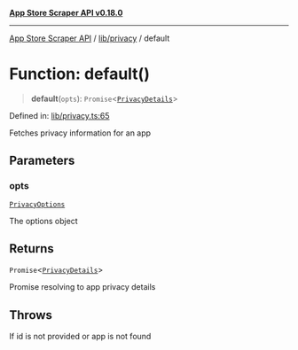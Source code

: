 [**App Store Scraper API v0.18.0**](../../../README.md)

***

[App Store Scraper API](../../../modules.md) / [lib/privacy](../README.md) / default

# Function: default()

> **default**(`opts`): `Promise`\<[`PrivacyDetails`](../interfaces/PrivacyDetails.md)\>

Defined in: [lib/privacy.ts:65](https://github.com/facundoolano/app-store-scraper/blob/113d925388ad33c5af9077ca637c241f2bf7e574/lib/privacy.ts#L65)

Fetches privacy information for an app

## Parameters

### opts

[`PrivacyOptions`](../interfaces/PrivacyOptions.md)

The options object

## Returns

`Promise`\<[`PrivacyDetails`](../interfaces/PrivacyDetails.md)\>

Promise resolving to app privacy details

## Throws

If id is not provided or app is not found

